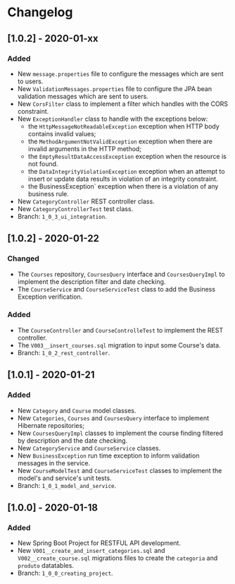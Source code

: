 # Changelog

## [1.0.2] - 2020-01-xx

### Added
- New `message.properties` file to configure the messages which are sent to users.
- New `ValidationMessages.properties` file to configure the JPA bean validation messages which are sent to users.
- New `CorsFilter` class to implement a filter which handles with the CORS constraint.
- New `ExceptionHandler` class to handle with the exceptions below: 
	- the `HttpMessageNotReadableException` exception when HTTP body contains invalid values;
	- the `MethodArgumentNotValidException` exception when there are invalid arguments in the HTTP method;
	- the `EmptyResultDataAccessException` exception when the resource is not found.
	- the `DataIntegrityViolationException` exception when an attempt to insert or update data results in violation of an integrity constraint.
	- the BusinessException` exception when there is a violation of any business rule. 
 - New `CategoryController` REST controller class. 
 - New `CategoryControllerTest` test class.
- Branch: `1_0_3_ui_integration`.

## [1.0.2] - 2020-01-22

### Changed
- The `Courses` repository, `CoursesQuery` interface and `CoursesQueryImpl` to implement the description filter and date checking.
- The `CourseService` and `CourseServiceTest` class to add the Business Exception verification. 

### Added
- The `CourseController` and `CourseControlleTest` to implement the REST controller.
- The `V003__insert_courses.sql` migration to input some Course's data.
- Branch: `1_0_2_rest_controller`.


## [1.0.1] - 2020-01-21 

### Added
- New `Category` and `Course` model classes.
- New `Categories`, `Courses` and `CoursesQuery` interface to implement Hibernate repositories;
- New `CoursesQueryImpl` classes to implement the course finding filtered by description and the date checking.
- New `CategoryService` and `CourseService` classes.
- New `BusinessException` run time exception to inform validation messages in the service. 
- New `CourseModelTest` and `CourseServiceTest` classes to implement the model's and service's unit tests.
- Branch: `1_0_1_model_and_service`.


## [1.0.0] - 2020-01-18 

### Added
- New Spring Boot Project for RESTFUL API development.
- New `V001__create_and_insert_categories.sql` and `V002__create_course.sql` migrations files to create the `categoria` and `produto` datatables.  
- Branch: `1_0_0_creating_project`.